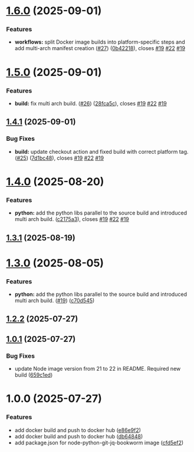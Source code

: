 # [1.6.0](https://github.com/macstab/nodejs-git-jq-python-tools/compare/1.5.0...1.6.0) (2025-09-01)


### Features

* **workflows:** split Docker image builds into platform-specific steps and add multi-arch manifest creation ([#27](https://github.com/macstab/nodejs-git-jq-python-tools/issues/27)) ([0b42218](https://github.com/macstab/nodejs-git-jq-python-tools/commit/0b42218b2140e3670017fb2825dd3753c608998a)), closes [#19](https://github.com/macstab/nodejs-git-jq-python-tools/issues/19) [#22](https://github.com/macstab/nodejs-git-jq-python-tools/issues/22) [#19](https://github.com/macstab/nodejs-git-jq-python-tools/issues/19)

# [1.5.0](https://github.com/macstab/nodejs-git-jq-python-tools/compare/1.4.1...1.5.0) (2025-09-01)


### Features

* **build:** fix multi arch build. ([#26](https://github.com/macstab/nodejs-git-jq-python-tools/issues/26)) ([28fca5c](https://github.com/macstab/nodejs-git-jq-python-tools/commit/28fca5c0bdcceefc9d4d20def3069922379f6fa7)), closes [#19](https://github.com/macstab/nodejs-git-jq-python-tools/issues/19) [#22](https://github.com/macstab/nodejs-git-jq-python-tools/issues/22) [#19](https://github.com/macstab/nodejs-git-jq-python-tools/issues/19)

## [1.4.1](https://github.com/macstab/nodejs-git-jq-python-tools/compare/1.4.0...1.4.1) (2025-09-01)


### Bug Fixes

* **build:** update checkout action and fixed build with correct platform tag. ([#25](https://github.com/macstab/nodejs-git-jq-python-tools/issues/25)) ([7d1bc48](https://github.com/macstab/nodejs-git-jq-python-tools/commit/7d1bc48adf56e835c5aa898c69601aa6c2f9b444)), closes [#19](https://github.com/macstab/nodejs-git-jq-python-tools/issues/19) [#22](https://github.com/macstab/nodejs-git-jq-python-tools/issues/22) [#19](https://github.com/macstab/nodejs-git-jq-python-tools/issues/19)

# [1.4.0](https://github.com/macstab/nodejs-git-jq-python-tools/compare/1.3.1...1.4.0) (2025-08-20)


### Features

* **python:** add the python libs parallel to the source build and introduced multi arch build. ([c2175a3](https://github.com/macstab/nodejs-git-jq-python-tools/commit/c2175a33438bc0451cad32f653d50197c0ecf8c1)), closes [#19](https://github.com/macstab/nodejs-git-jq-python-tools/issues/19) [#22](https://github.com/macstab/nodejs-git-jq-python-tools/issues/22) [#19](https://github.com/macstab/nodejs-git-jq-python-tools/issues/19)

## [1.3.1](https://github.com/macstab/nodejs-git-jq-python-tools/compare/1.3.0...1.3.1) (2025-08-19)

# [1.3.0](https://github.com/macstab/nodejs-git-jq-python-tools/compare/1.2.2...1.3.0) (2025-08-05)


### Features

* **python:** add the python libs parallel to the source build and introduced multi arch build. ([#19](https://github.com/macstab/nodejs-git-jq-python-tools/issues/19)) ([c70d545](https://github.com/macstab/nodejs-git-jq-python-tools/commit/c70d545ab3b80a4de39763dfac8c8e2582df3ce3))

## [1.2.2](https://github.com/macstab/nodejs-git-jq-python-tools/compare/1.2.1...1.2.2) (2025-07-27)

## [1.0.1](https://github.com/macstab/nodejs-git-jq-python-tools/compare/1.0.0...1.0.1) (2025-07-27)


### Bug Fixes

* update Node image version from 21 to 22 in README. Required new build ([659c1ed](https://github.com/macstab/nodejs-git-jq-python-tools/commit/659c1edbea87e216af17551ade7f34167e33de8c))

# 1.0.0 (2025-07-27)


### Features

* add docker build and push to docker hub ([e86e9f2](https://github.com/macstab/nodejs-git-jq-python-tools/commit/e86e9f21376a9aad1ce648caed19a6260d0ec74c))
* add docker build and push to docker hub ([db64848](https://github.com/macstab/nodejs-git-jq-python-tools/commit/db648487c01cdc344137c1451aaa44cb7ee4158a))
* add package.json for node-python-git-jq-bookworm image ([cfd5ef2](https://github.com/macstab/nodejs-git-jq-python-tools/commit/cfd5ef29350522a037a397b45e40617af37fa5dd))
